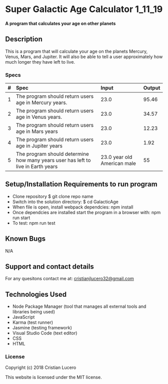 # Super Galactic Age Calculator 1_11_19


#### A program that calculates your age on other planets


## Description
This is a program that will calculate your age on the planets Mercury, Venus, Mars, and Jupiter. It will also be able to tell a user approximately how much longer they have left to live. 


### Specs
| # | Spec | Input | Output |
| :-------------     | :-------------     | :------------- | :------------- |
| 1 | The program should return users age in Mercury years.  | 23.0 | 95.46 |
| 2 | The program should return users age in Venus years.  | 23.0 | 34.57 |
| 3 | The program should return users age in Mars years | 23.0 | 12.23 |
| 4 | The program should return users age in Jupiter years | 23.0 | 1.92 |
| 5 | The program should determine how many years user has left to live in Earth years | 23.0 year old American male | 55 |


## Setup/Installation Requirements to run program

* Clone repository $ git clone repo name
* Switch into the solution directory: $ cd GalacticAge
* When file is open, install webpack dependcies: npm install
* Once dependcies are installed start the program in a browser with: npm run start 
* To test: npm run test


## Known Bugs
N/A

## Support and contact details

For any quesitons contact me at: cristianjlucero32@gmail.com


## Technologies Used

* Node Package Manager (tool that manages all external tools and libraries being used)
* JavaScript
* Karma (test runner)
* Jasmine (testing framework)
* Visual Studio Code (text editor)
* CSS
* HTML


### License

Copyright (c) 2018 Cristian Lucero

This website is licensed under the MIT license.